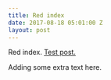 ```yaml
---
title: Red index
date: 2017-08-18 05:01:00 Z
layout: post
---
```


Red index.
[Test post.](test-red-post)

Adding some extra text here.